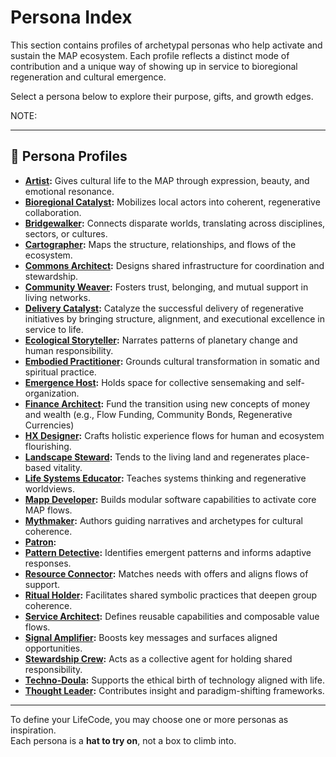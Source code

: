 # Persona Index

This section contains profiles of archetypal personas who help activate and sustain the MAP ecosystem. Each profile reflects a distinct mode of contribution and a unique way of showing up in service to bioregional regeneration and cultural emergence.

Select a persona below to explore their purpose, gifts, and growth edges.

NOTE: 

---

## 🌱 Persona Profiles

- **[Artist](./artist.md):** Gives cultural life to the MAP through expression, beauty, and emotional resonance.
- **[Bioregional Catalyst](./bioregional-catalyst.md):** Mobilizes local actors into coherent, regenerative collaboration.
- **[Bridgewalker](./bridgewalker.md):** Connects disparate worlds, translating across disciplines, sectors, or cultures.
- **[Cartographer](./cartographer.md):** Maps the structure, relationships, and flows of the ecosystem.
- **[Commons Architect](./commons-architect.md):** Designs shared infrastructure for coordination and stewardship.
- **[Community Weaver](./community-weaver.md):** Fosters trust, belonging, and mutual support in living networks.
- **[Delivery Catalyst](./delivery-catalyst.md):** Catalyze the successful delivery of regenerative initiatives by bringing structure, alignment, and executional excellence in service to life.
- **[Ecological Storyteller](./ecological-storyteller.md):** Narrates patterns of planetary change and human responsibility.
- **[Embodied Practitioner](./embodied-practitioner.md):** Grounds cultural transformation in somatic and spiritual practice.
- **[Emergence Host](./emergence-host.md):** Holds space for collective sensemaking and self-organization.
- **[Finance Architect](./finance-architect.md):** Fund the transition using new concepts of money and wealth (e.g., Flow Funding, Community Bonds, Regenerative Currencies)
- **[HX Designer](./hx-designer.md):** Crafts holistic experience flows for human and ecosystem flourishing.
- **[Landscape Steward](./landscape-steward.md):** Tends to the living land and regenerates place-based vitality.
- **[Life Systems Educator](./life-systems-educator.md):** Teaches systems thinking and regenerative worldviews.
- **[Mapp Developer](./mapp-developer.md):** Builds modular software capabilities to activate core MAP flows.
- **[Mythmaker](./mythmaker.md):** Authors guiding narratives and archetypes for cultural coherence.
- **[Patron](./patron.md):**
- **[Pattern Detective](./pattern-detective.md):** Identifies emergent patterns and informs adaptive responses.
- **[Resource Connector](./resource-connector.md):** Matches needs with offers and aligns flows of support.
- **[Ritual Holder](./ritual-holder.md):** Facilitates shared symbolic practices that deepen group coherence.
- **[Service Architect](./service-architect.md):** Defines reusable capabilities and composable value flows.
- **[Signal Amplifier](./signal-amplifier.md):** Boosts key messages and surfaces aligned opportunities.
- **[Stewardship Crew](./stewardship-crew.md):** Acts as a collective agent for holding shared responsibility.
- **[Techno-Doula](./techno-doula.md):** Supports the ethical birth of technology aligned with life.
- **[Thought Leader](./thought-leader.md):** Contributes insight and paradigm-shifting frameworks.

---

To define your LifeCode, you may choose one or more personas as inspiration.  
Each persona is a **hat to try on**, not a box to climb into.
